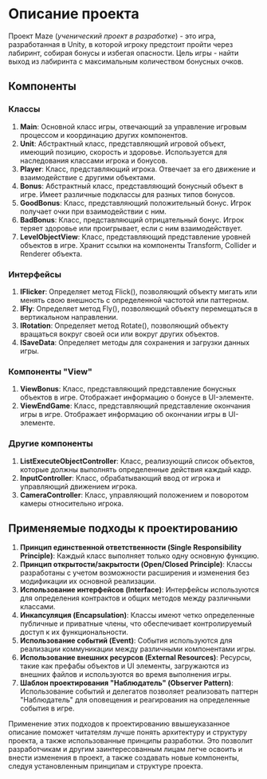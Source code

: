 # Описание проекта

Проект Maze (*ученический проект в разработке*) - это игра, разработанная в Unity, в которой игроку предстоит пройти через лабиринт, собирая бонусы и избегая опасности. Цель игры - найти выход из лабиринта с максимальным количеством бонусных очков.

## Компоненты

### Классы

1. **Main**: Основной класс игры, отвечающий за управление игровым процессом и координацию других компонентов.
2. **Unit**: Абстрактный класс, представляющий игровой объект, имеющий позицию, скорость и здоровье. Используется для наследования классами игрока и бонусов.
3. **Player**: Класс, представляющий игрока. Отвечает за его движение и взаимодействие с другими объектами.
4. **Bonus**: Абстрактный класс, представляющий бонусный объект в игре. Имеет различные подклассы для разных типов бонусов.
5. **GoodBonus**: Класс, представляющий положительный бонус. Игрок получает очки при взаимодействии с ним.
6. **BadBonus**: Класс, представляющий отрицательный бонус. Игрок теряет здоровье или проигрывает, если с ним взаимодействует.
7. **LevelObjectView**: Класс, представляющий представление уровней объектов в игре. Хранит ссылки на компоненты Transform, Collider и Renderer объекта.

### Интерфейсы

1. **IFlicker**: Определяет метод Flick(), позволяющий объекту мигать или менять свою внешность с определенной частотой или паттерном.
2. **IFly**: Определяет метод Fly(), позволяющий объекту перемещаться в вертикальном направлении.
3. **IRotation**: Определяет метод Rotate(), позволяющий объекту вращаться вокруг своей оси или вокруг других объектов.
4. **ISaveData**: Определяет методы для сохранения и загрузки данных игры.

### Компоненты "View"

1. **ViewBonus**: Класс, представляющий представление бонусных объектов в игре. Отображает информацию о бонусе в UI-элементе.
2. **ViewEndGame**: Класс, представляющий представление окончания игры в игре. Отображает информацию об окончании игры в UI-элементе.

### Другие компоненты

1. **ListExecuteObjectController**: Класс, реализующий список объектов, которые должны выполнять определенные действия каждый кадр.
2. **InputController**: Класс, обрабатывающий ввод от игрока и управляющий движением игрока.
3. **CameraController**: Класс, управляющий положением и поворотом камеры относительно игрока.

## Применяемые подходы к проектированию

1. **Принцип единственной ответственности (Single Responsibility Principle)**: Каждый класс выполняет только одну основную функцию.
2. **Принцип открытости/закрытости (Open/Closed Principle)**: Классы разработаны с учетом возможности расширения и изменения без модификации их основной реализации.
3. **Использование интерфейсов (Interface)**: Интерфейсы используются для определения контрактов и общих методов между различными классами.
4. **Инкапсуляция (Encapsulation)**: Классы имеют четко определенные публичные и приватные члены, что обеспечивает контролируемый доступ к их функциональности.
5. **Использование событий (Event)**: События используются для реализации коммуникации между различными компонентами игры.
6. **Использование внешних ресурсов (External Resources)**: Ресурсы, такие как префабы объектов и UI элементы, загружаются из внешних файлов и используются во время выполнения игры.
7. **Шаблон проектирования "Наблюдатель" (Observer Pattern)**: Использование событий и делегатов позволяет реализовать паттерн "Наблюдатель" для оповещения и реагирования на определенные события в игре.

Применение этих подходов к проектированию ввышеуказанное описание поможет читателям лучше понять архитектуру и структуру проекта, а также использованные принципы разработки. Это позволит разработчикам и другим заинтересованным лицам легче освоить и внести изменения в проект, а также создавать новые компоненты, следуя установленным принципам и структуре проекта.
